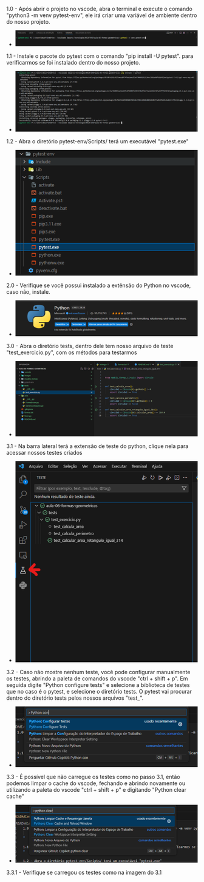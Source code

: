 1.0 - Após abrir o projeto no vscode, abra o terminal e execute o comando "python3 -m venv pytest-env", ele irá criar
    uma variável de ambiente dentro do nosso projeto.
*   ![Alt text](images/venv-pytest.png "Title")

1.1 - Instale o pacote do pytest com o comando "pip install -U pytest". para verificarmos se foi instalado dentro do nosso projeto.
*   ![Alt text](images/pip-install-pytest.png "Title")

1.2 - Abra o diretório pytest-env/Scripts/ terá um executável "pytest.exe"
*   ![Alt text](images/pytest-env.png "Title")

2.0 - Verifique se você possui instalado a extênsão do Python no vscode, caso não, instale.
*   ![Alt text](images/python-extension.png "Title")

3.0 - Abra o diretório tests, dentro dele tem nosso arquivo de teste "test_exercicio.py", com os métodos para testarmos
*   ![Alt text](images/tests.png "Title")

3.1 - Na barra lateral terá a extensão de teste do python, clique nela para acessar nossos testes criados
*   ![Alt text](images/testes.png "Title")


3.2 - Caso não mostre nenhum teste, você pode configurar manualmente os testes, abrindo a paleta de comandos do vscode
    "ctrl + shift + p". Em seguida digite "Python configure tests" e selecione a biblioteca de testes que no caso é o pytest,
    e selecione o diretório tests. O pytest vai procurar dentro do diretório tests pelos nossos arquivos "test_".
*   ![Alt text](images/paleta-comandos-code.png "Title")

3.3 - É possível que não carregue os testes como no passo 3.1, então podemos limpar o cache do vscode, fechando e abrindo novamente ou utilizando
    a paleta do vscode "ctrl + shift + p"  e digitando "Python clear cache"
*   ![Alt text](images/clear-cache.png "Title")

3.3.1 - Verifique se carregou os testes como na imagem do 3.1
